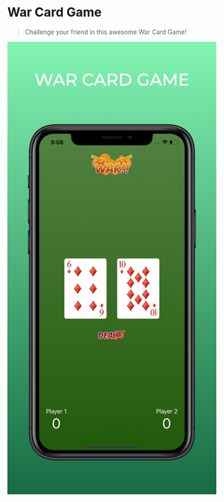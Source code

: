 # War Card Game
> Challenge your friend in this awesome War Card Game!

![](images/warcardgame_1.png)
